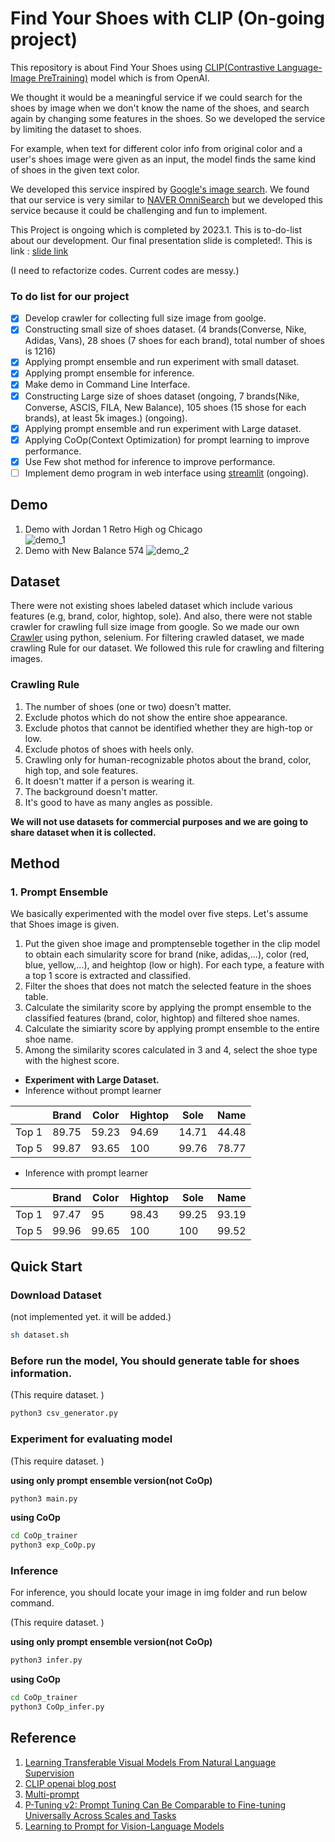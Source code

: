 # Find Your Shoes with CLIP (On-going project)

This repository is about Find Your Shoes using [CLIP(Contrastive Language-Image PreTraining)](https://github.com/openai/CLIP) model which is from OpenAI. 

We thought it would be a meaningful service if we could search for the shoes by image when we don't know the name of the shoes, and search again by changing some features in the shoes. 
So we developed the service by limiting the dataset to shoes.

For example, when text for different color info from original color and a user's shoes image were given as an input, the model finds the same kind of shoes in the given text color.

We developed this service inspired by [Google's image search](https://images.google.com/). 
We found that our service is very similar to [NAVER OmniSearch](https://www.youtube.com/watch?v=jfGpplvNFFs) but we developed this service because it could be challenging and fun to implement.

This Project is ongoing which is completed by 2023.1. This is to-do-list about our development.
Our final presentation slide is completed!. This is link : [slide link](https://docs.google.com/presentation/d/1wV-ke1FDVbulnFdVXPnU6Sb2U8KFbmP5AiH0pkGLwSY/edit?usp=sharing)

(I need to refactorize codes. Current codes are messy.)

### **To do list for our project**

- [x]  Develop crawler for collecting full size image from goolge.
- [x]  Constructing small size of shoes dataset. (4 brands(Converse, Nike, Adidas, Vans),  28 shoes (7 shoes for each brand), total number of shoes is 1216)
- [x]  Applying prompt ensemble and run experiment with small dataset.
- [x]  Applying prompt ensemble for inference.
- [x]  Make demo in Command Line Interface.
- [x]  Constructing Large size of shoes dataset (ongoing, 7 brands(Nike, Converse, ASCIS, FILA, New Balance), 105 shoes (15 shose for each brands), at least 5k images.) (ongoing).
- [x]  Applying prompt ensemble and run experiment with Large dataset.
- [x]  Applying CoOp(Context Optimization) for prompt learning to improve performance.
- [x]  Use Few shot method for inference to improve performance.
- [ ]  Implement demo program in web interface using [streamlit](https://streamlit.io/) (ongoing).

## Demo
1. Demo with Jordan 1 Retro High og Chicago  
    ![demo_1](demo_1.gif)
2. Demo with New Balance 574
    ![demo_2](demo_2.gif)


## Dataset

There were not existing shoes labeled dataset which include various features (e.g, brand, color, hightop, sole). 
And also, there were not stable crawler for crawling full size image from google. 
So we made our own [Crawler](https://github.com/changhyeonnam/Google-Full-size-image-crawler) using python, selenium.
For filtering crawled dataset, we made crawling Rule for our dataset. We followed this rule for crawling and filtering images. 

### Crawling Rule

1. The number of shoes (one or two) doesn't matter.
2. Exclude photos which do not show the entire shoe appearance.
3. Exclude photos that cannot be identified whether they are high-top or low.
4. Exclude photos of shoes with heels only.
5. Crawling only for human-recognizable photos about the brand, color, high top, and sole features.
6. It doesn't matter if a person is wearing it.
7.  The background doesn't matter.
8. It's good to have as many angles as possible.

**We will not use datasets for commercial purposes and we are going to share dataset when it is collected.**

## Method

### 1. Prompt Ensemble

We basically experimented with the model over five steps. Let's assume that Shoes image is given.
1. Put the given shoe image and promptenseble together in the clip model to obtain each simularity score for brand (nike, adidas,...), color (red, blue, yellow,...), and heightop (low or high). For each type, a feature with a top 1 score is extracted and classified.
2. Filter the shoes that does not match the selected feature in the shoes table.
3. Calculate the similarity score by applying the prompt ensemble  to the classified features (brand, color, hightop) and filtered shoe names.
4. Calculate the simiarity score by applying prompt ensemble to the entire shoe name.
5. Among the similarity scores calculated in 3 and 4, select the shoe type with the highest score.

- **Experiment with Large Dataset.**
- Inference without prompt learner

|  | Brand  | Color | Hightop | Sole | Name |
| --- | --- | --- | --- | --- | --- |
| Top 1 | 89.75 | 59.23 | 94.69 | 14.71 | 44.48 |
| Top 5 | 99.87 | 93.65 | 100 | 99.76 | 78.77 |
- Inference with prompt learner

|  | Brand  | Color | Hightop | Sole | Name |
| --- | --- | --- | --- | --- | --- |
| Top 1 | 97.47 | 95 | 98.43 | 99.25 | 93.19 |
| Top 5 | 99.96 | 99.65 | 100 | 100 | 99.52 |

## Quick Start

### Download Dataset
(not implemented yet. it will be added.)
```bash
sh dataset.sh
```

### Before run the model, You should generate table for shoes information.
(This require dataset. )
```bash
python3 csv_generator.py
```

### Experiment for evaluating model
(This require dataset. )

**using only prompt ensemble version(not CoOp)**
```bash
python3 main.py
```
**using CoOp**
```bash
cd CoOp_trainer
python3 exp_CoOp.py
```

### Inference
For inference, you should locate your image in img folder and run below command.

(This require dataset. )

**using only prompt ensemble version(not CoOp)**
```bash
python3 infer.py
```
**using CoOp**
```bash
cd CoOp_trainer
python3 CoOp_infer.py
```


## Reference
1. [Learning Transferable Visual Models From Natural Language Supervision](https://arxiv.org/abs/2103.00020)
1. [CLIP openai blog post](https://openai.com/blog/clip/)
2. [Multi-prompt](http://pretrain.nlpedia.ai/data/pdf/multi-prompt.pdf)
3. [P-Tuning v2: Prompt Tuning Can Be Comparable to Fine-tuning Universally Across Scales and Tasks](https://arxiv.org/abs/2110.07602)
4. [Learning to Prompt for Vision-Language Models](https://arxiv.org/abs/2109.01134)

